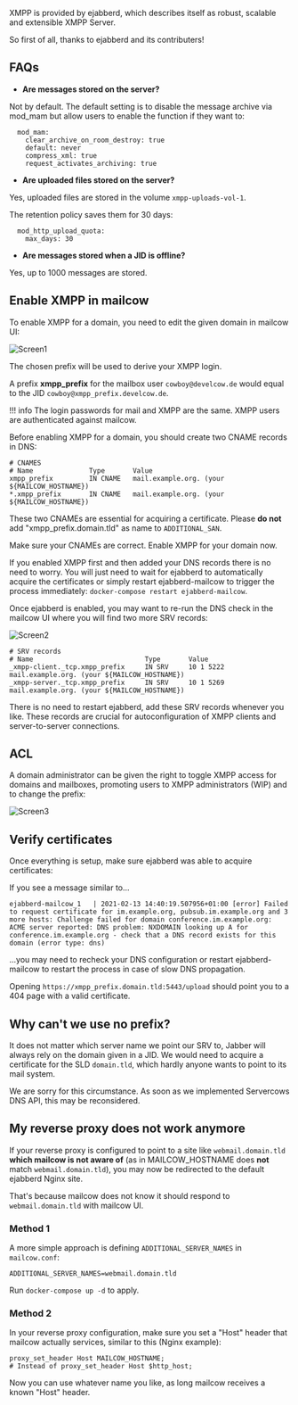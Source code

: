 XMPP is provided by ejabberd, which describes itself as robust, scalable and extensible XMPP Server.

So first of all, thanks to ejabberd and its contributers!

## FAQs

- **Are messages stored on the server?**

Not by default. The default setting is to disable the message archive via mod_mam but allow users to enable the function if they want to:

```
  mod_mam:
    clear_archive_on_room_destroy: true
    default: never
    compress_xml: true
    request_activates_archiving: true
```

- **Are uploaded files stored on the server?**

Yes, uploaded files are stored in the volume `xmpp-uploads-vol-1`.

The retention policy saves them for 30 days:

```
  mod_http_upload_quota:
    max_days: 30
```

- **Are messages stored when a JID is offline?**

Yes, up to 1000 messages are stored.

## Enable XMPP in mailcow

To enable XMPP for a domain, you need to edit the given domain in mailcow UI:

![Screen1](https://i.imgur.com/oLyHBke.png)

The chosen prefix will be used to derive your XMPP login.

A prefix **xmpp_prefix** for the mailbox user `cowboy@develcow.de` would equal to the JID `cowboy@xmpp_prefix.develcow.de`.

!!! info
    The login passwords for mail and XMPP are the same. XMPP users are authenticated against mailcow.

Before enabling XMPP for a domain, you should create two CNAME records in DNS:

```
# CNAMES
# Name              Type       Value
xmpp_prefix         IN CNAME   mail.example.org. (your ${MAILCOW_HOSTNAME})
*.xmpp_prefix       IN CNAME   mail.example.org. (your ${MAILCOW_HOSTNAME})
```

These two CNAMEs are essential for acquiring a certificate. Please **do not** add "xmpp_prefix.domain.tld" as name to `ADDITIONAL_SAN`.

Make sure your CNAMEs are correct. Enable XMPP for your domain now.

If you enabled XMPP first and then added your DNS records there is no need to worry. You will just need to wait for ejabberd to automatically acquire the certificates or
simply restart ejabberd-mailcow to trigger the process immediately: `docker-compose restart ejabberd-mailcow`.

Once ejabberd is enabled, you may want to re-run the DNS check in the mailcow UI where you will find two more SRV records:

![Screen2](https://i.imgur.com/IxlUZ7y.png)

```
# SRV records
# Name                            Type       Value
_xmpp-client._tcp.xmpp_prefix     IN SRV     10 1 5222 mail.example.org. (your ${MAILCOW_HOSTNAME})
_xmpp-server._tcp.xmpp_prefix     IN SRV     10 1 5269 mail.example.org. (your ${MAILCOW_HOSTNAME})
```

There is no need to restart ejabberd, add these SRV records whenever you like. These records are crucial for autoconfiguration of XMPP clients and server-to-server connections.

## ACL

A domain administrator can be given the right to toggle XMPP access for domains and mailboxes, promoting users to XMPP administrators (WIP) and to change the prefix:

![Screen3](https://i.imgur.com/OxKuDFU.png)

## Verify certificates

Once everything is setup, make sure ejabberd was able to acquire certificates:

If you see a message similar to...

```
ejabberd-mailcow_1   | 2021-02-13 14:40:19.507956+01:00 [error] Failed to request certificate for im.example.org, pubsub.im.example.org and 3 more hosts: Challenge failed for domain conference.im.example.org: ACME server reported: DNS problem: NXDOMAIN looking up A for conference.im.example.org - check that a DNS record exists for this domain (error type: dns)
```

...you may need to recheck your DNS configuration or restart ejabberd-mailcow to restart the process in case of slow DNS propagation.

Opening `https://xmpp_prefix.domain.tld:5443/upload` should point you to a 404 page with a valid certificate.

## Why can't we use no prefix?

It does not matter which server name we point our SRV to, Jabber will always rely on the domain given in a JID. We would need to acquire a certificate for the SLD `domain.tld`, which hardly anyone wants to point to its mail system.

We are sorry for this circumstance. As soon as we implemented Servercows DNS API, this may be reconsidered.

## My reverse proxy does not work anymore

If your reverse proxy is configured to point to a site like `webmail.domain.tld` **which mailcow is not aware of** (as in MAILCOW_HOSTNAME does **not** match `webmail.domain.tld`), you may now be redirected to the default ejabberd Nginx site.

That's because mailcow does not know it should respond to `webmail.domain.tld` with mailcow UI.

### Method 1

A more simple approach is defining `ADDITIONAL_SERVER_NAMES` in `mailcow.conf`:

```
ADDITIONAL_SERVER_NAMES=webmail.domain.tld
```

Run `docker-compose up -d` to apply.

### Method 2

In your reverse proxy configuration, make sure you set a "Host" header that mailcow actually services, similar to this (Nginx example):

```
proxy_set_header Host MAILCOW_HOSTNAME;
# Instead of proxy_set_header Host $http_host;
```

Now you can use whatever name you like, as long mailcow receives a known "Host" header.
